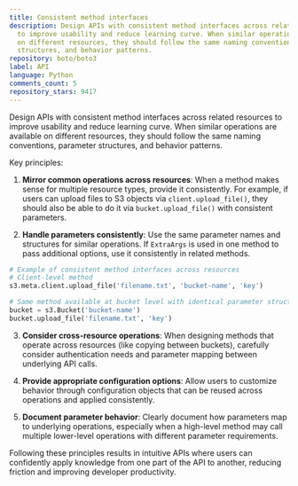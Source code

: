 ```yaml
---
title: Consistent method interfaces
description: Design APIs with consistent method interfaces across related resources
  to improve usability and reduce learning curve. When similar operations are available
  on different resources, they should follow the same naming conventions, parameter
  structures, and behavior patterns.
repository: boto/boto3
label: API
language: Python
comments_count: 5
repository_stars: 9417
---
```


Design APIs with consistent method interfaces across related resources to improve usability and reduce learning curve. When similar operations are available on different resources, they should follow the same naming conventions, parameter structures, and behavior patterns.

Key principles:

1. **Mirror common operations across resources**: When a method makes sense for multiple resource types, provide it consistently. For example, if users can upload files to S3 objects via `client.upload_file()`, they should also be able to do it via `bucket.upload_file()` with consistent parameters.

2. **Handle parameters consistently**: Use the same parameter names and structures for similar operations. If `ExtraArgs` is used in one method to pass additional options, use it consistently in related methods.

```python
# Example of consistent method interfaces across resources
# Client-level method
s3.meta.client.upload_file('filename.txt', 'bucket-name', 'key')

# Same method available at bucket level with identical parameter structure
bucket = s3.Bucket('bucket-name')
bucket.upload_file('filename.txt', 'key')
```

3. **Consider cross-resource operations**: When designing methods that operate across resources (like copying between buckets), carefully consider authentication needs and parameter mapping between underlying API calls.

4. **Provide appropriate configuration options**: Allow users to customize behavior through configuration objects that can be reused across operations and applied consistently.

5. **Document parameter behavior**: Clearly document how parameters map to underlying operations, especially when a high-level method may call multiple lower-level operations with different parameter requirements.

Following these principles results in intuitive APIs where users can confidently apply knowledge from one part of the API to another, reducing friction and improving developer productivity.
